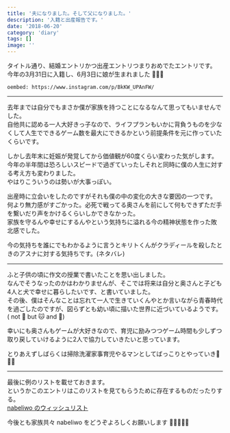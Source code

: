 ```yaml
---
title: '夫になりました。そして父になりました。'
description: '入籍と出産報告です。'
date: '2018-06-20'
category: 'diary'
tags: []
image: ''
---
```


タイトル通り、結婚エントリかつ出産エントリつまりおめでたエントリです。  
今年の3月31日に入籍し、6月3日に娘が生まれました :tada::tada::tada:

`oembed: https://www.instagram.com/p/BkKW_UPAnFW/`

---

去年までは自分でもまさか僕が家族を持つことになるなんて思ってもいませんでした。  
自他共に認める一人大好きっ子なので、ライフプランもいかに背負うものを少なくして人生でできるゲーム数を最大にできるかという前提条件を元に作っていたくらいです。

しかし去年末に妊娠が発覚してから価値観が60度くらい変わった気がします。  
今年の半年間は恐ろしいスピードで過ぎていったしそれと同時に僕の人生に対する考え方も変わりました。  
やはりこういうのは勢いが大事っぽい。

出産時に立会いをしたのですがそれも僕の中の変化の大きな要因の一つです。  
何より無力感がすごかった。必死で戦ってる奥さんを前にして何もできずただ手を繋いだり声をかけるくらいしかできなかった。  
家族を守るんや幸せにするんやという気持ちに溢れる今の精神状態を作った敗北感でした。

今の気持ちを誰にでもわかるように言うとキリトくんがクラディールを殺したときのアスナに対する気持ちです。(ネタバレ)

---

ふと子供の頃に作文の授業で書いたことを思い出しました。  
なんでそうなったのかはわかりませんが、そこでは将来は自分と奥さんと子ども4人と犬で幸せに暮らしたいです、と書いていました。  
その後、僕はそんなことは忘れて一人で生きていくんやとか言いながら青春時代を過ごしたのですが、図らずとも幼い頃に描いた世界に近づいているようです。( not :dog: but :cat: and :rabbit:)

幸いにも奥さんもゲームが大好きなので、育児に励みつつゲーム時間も少しずつ取り戻していけるように2人で協力していきたいと思っています。

とりあえずしばらくは掃除洗濯家事育児やるマンとしてばっこりとやっていき:muscle::muscle::muscle:

---

最後に例のリストを載せておきます。  
というかこのエントリはこのリストを見てもらうために存在するものだったりする。  
[nabeliwo のウィッシュリスト](https://www.amazon.co.jp/hz/wishlist/ls/21PSWIV5KYH61?&sort=default)

今後とも家族共々 nabeliwo をどうぞよろしくお願いします :man::woman::baby::cat::rabbit:
